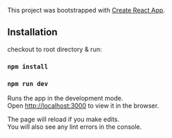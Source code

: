 This project was bootstrapped with [Create React App](https://github.com/facebook/create-react-app).

## Installation

checkout to root directory & run:

### `npm install`


### `npm run dev`
Runs the app in the development mode.<br />
Open [http://localhost:3000](http://localhost:3000) to view it in the browser.

The page will reload if you make edits.<br />
You will also see any lint errors in the console.

